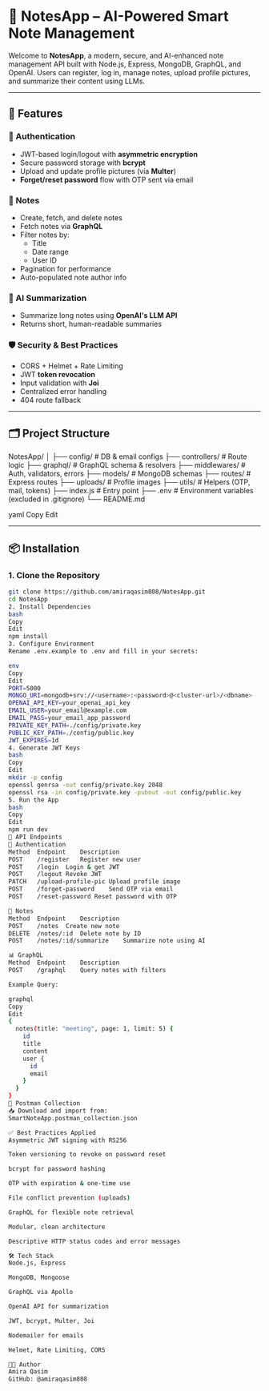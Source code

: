 # 🧠 NotesApp – AI-Powered Smart Note Management

Welcome to **NotesApp**, a modern, secure, and AI-enhanced note management API built with Node.js, Express, MongoDB, GraphQL, and OpenAI. Users can register, log in, manage notes, upload profile pictures, and summarize their content using LLMs.

---

## 🚀 Features

### 🔐 Authentication
- JWT-based login/logout with **asymmetric encryption**
- Secure password storage with **bcrypt**
- Upload and update profile pictures (via **Multer**)
- **Forget/reset password** flow with OTP sent via email

### 📝 Notes
- Create, fetch, and delete notes
- Fetch notes via **GraphQL**
- Filter notes by:
  - Title
  - Date range
  - User ID
- Pagination for performance
- Auto-populated note author info

### 🤖 AI Summarization
- Summarize long notes using **OpenAI's LLM API**
- Returns short, human-readable summaries

### 🛡️ Security & Best Practices
- CORS + Helmet + Rate Limiting
- JWT **token revocation**
- Input validation with **Joi**
- Centralized error handling
- 404 route fallback

---

## 🗂️ Project Structure

NotesApp/
│
├── config/ # DB & email configs
├── controllers/ # Route logic
├── graphql/ # GraphQL schema & resolvers
├── middlewares/ # Auth, validators, errors
├── models/ # MongoDB schemas
├── routes/ # Express routes
├── uploads/ # Profile images
├── utils/ # Helpers (OTP, mail, tokens)
├── index.js # Entry point
├── .env # Environment variables (excluded in .gitignore)
└── README.md

yaml
Copy
Edit

---

## 📦 Installation

### 1. Clone the Repository

```bash
git clone https://github.com/amiraqasim808/NotesApp.git
cd NotesApp
2. Install Dependencies
bash
Copy
Edit
npm install
3. Configure Environment
Rename .env.example to .env and fill in your secrets:

env
Copy
Edit
PORT=5000
MONGO_URI=mongodb+srv://<username>:<password>@<cluster-url>/<dbname>
OPENAI_API_KEY=your_openai_api_key
EMAIL_USER=your_email@example.com
EMAIL_PASS=your_email_app_password
PRIVATE_KEY_PATH=./config/private.key
PUBLIC_KEY_PATH=./config/public.key
JWT_EXPIRES=1d
4. Generate JWT Keys
bash
Copy
Edit
mkdir -p config
openssl genrsa -out config/private.key 2048
openssl rsa -in config/private.key -pubout -out config/public.key
5. Run the App
bash
Copy
Edit
npm run dev
🧪 API Endpoints
🔐 Authentication
Method	Endpoint	Description
POST	/register	Register new user
POST	/login	Login & get JWT
POST	/logout	Revoke JWT
PATCH	/upload-profile-pic	Upload profile image
POST	/forget-password	Send OTP via email
POST	/reset-password	Reset password with OTP

📝 Notes
Method	Endpoint	Description
POST	/notes	Create new note
DELETE	/notes/:id	Delete note by ID
POST	/notes/:id/summarize	Summarize note using AI

📊 GraphQL
Method	Endpoint	Description
POST	/graphql	Query notes with filters

Example Query:

graphql
Copy
Edit
{
  notes(title: "meeting", page: 1, limit: 5) {
    id
    title
    content
    user {
      id
      email
    }
  }
}
🧾 Postman Collection
📥 Download and import from:
SmartNoteApp.postman_collection.json

✅ Best Practices Applied
Asymmetric JWT signing with RS256

Token versioning to revoke on password reset

bcrypt for password hashing

OTP with expiration & one-time use

File conflict prevention (uploads)

GraphQL for flexible note retrieval

Modular, clean architecture

Descriptive HTTP status codes and error messages

🛠️ Tech Stack
Node.js, Express

MongoDB, Mongoose

GraphQL via Apollo

OpenAI API for summarization

JWT, bcrypt, Multer, Joi

Nodemailer for emails

Helmet, Rate Limiting, CORS

👩‍💻 Author
Amira Qasim
GitHub: @amiraqasim808
